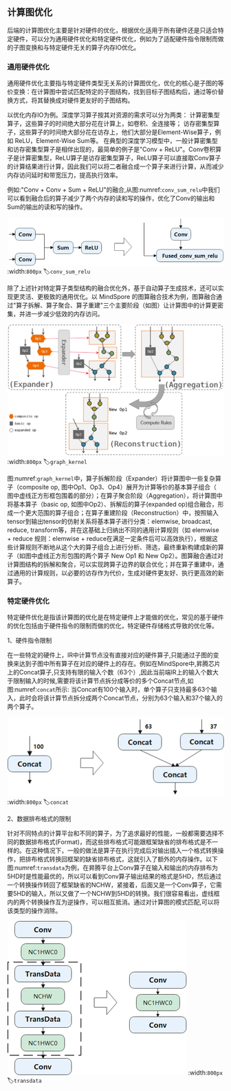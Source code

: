 ## 计算图优化

后端的计算图优化主要是针对硬件的优化，根据优化适用于所有硬件还是只适合特定硬件，可以分为通用硬件优化和特定硬件优化，例如为了适配硬件指令限制而做的子图变换和与特定硬件无关的算子内存IO优化。

### 通用硬件优化

通用硬件优化主要指与特定硬件类型无关系的计算图优化，优化的核心是子图的等价变换：在计算图中尝试匹配特定的子图结构，找到目标子图结构后，通过等价替换方式，将其替换成对硬件更友好的子图结构。

以优化内存IO为例。深度学习算子按其对资源的需求可以分为两类：
计算密集型算子，这些算子的时间绝大部分花在计算上，如卷积、全连接等；
访存密集型算子，这些算子的时间绝大部分花在访存上，他们大部分是Element-Wise算子，例如
ReLU，Element-Wise Sum等。
在典型的深度学习模型中，一般计算密集型和访存密集型算子是相伴出现的，最简单的例子是"Conv +
ReLU"。Conv卷积算子是计算密集型，ReLU算子是访存密集型算子，ReLU算子可以直接取Conv算子的计算结果进行计算，因此我们可以将二者融合成一个算子来进行计算，从而减少内存访问延时和带宽压力，提高执行效率。

例如:"Conv + Conv + Sum +
ReLU"的融合,从图:numref:`conv_sum_relu`中我们可以看到融合后的算子减少了两个内存的读和写的操作，优化了Conv的输出和Sum的输出的读和写的操作。

![Elementwise算子融合](../img/ch05/conv_sum_relu.png)
:width:`800px`
:label:`conv_sum_relu`

除了上述针对特定算子类型结构的融合优化外，基于自动算子生成技术，还可以实现更灵活、更极致的通用优化。以
MindSpore
的图算融合技术为例，图算融合通过"算子拆解、算子聚合、算子重建"三个主要阶段（如图）让计算图中的计算更密集，并进一步减少低效的内存访问。

![图算融合](../img/ch05/graph_kernel.png)
:width:`800px`
:label:`graph_kernel`

图:numref:`graph_kernel`中，算子拆解阶段（Expander）将计算图中一些复杂算子（composite
op, 图中Op1、Op3、Op4）展开为计算等价的基本算子组合（
图中虚线正方形框包围着的部分）；在算子聚合阶段（Aggregation），将计算图中将基本算子（basic
op, 如图中Op2）、拆解后的算子(expanded
op)组合融合，形成一个更大范围的算子组合；在算子重建阶段（Reconstruction）中，按照输入tensor到输出tensor的仿射关系将基本算子进行分类：elemwise,
broadcast, reduce, transform等，并在这基础上归纳出不同的通用计算规则（如
elemwise + reduce 规则：elemwise +
reduce在满足一定条件后可以高效执行），根据这些计算规则不断地从这个大的算子组合上进行分析、筛选，最终重新构建成新的算子（如图中虚线正方形包围的两个算子
New Op1 和 New
Op2）。图算融合通过对计算图结构的拆解和聚合，可以实现跨算子边界的联合优化；并在算子重建中，通过通用的计算规则，以必要的访存作为代价，生成对硬件更友好、执行更高效的新算子。

### 特定硬件优化

特定硬件优化是指该计算图的优化是在特定硬件上才能做的优化，常见的基于硬件的优化包括由于硬件指令的限制而做的优化，特定硬件存储格式导致的优化等。

1、硬件指令限制

在一些特定的硬件上，IR中计算节点没有直接对应的硬件算子,只能通过子图的变换来达到子图中所有算子在对应的硬件上的存在。例如在MindSpore中,昇腾芯片上的Concat算子,只支持有限的输入个数（63个）,因此当前端IR上的输入个数大于限制输入的时候,需要将该计算节点拆分成等价的多个Concat节点,如图:numref:`concat`所示:
当Concat有100个输入时，单个算子只支持最多63个输入，此时会将该计算节点拆分成两个Concat节点，分别为63个输入和37个输入的两个算子。

![Concat算子拆分](../img/ch05/concat.png)
:width:`800px`
:label:`concat`

2、数据排布格式的限制

针对不同特点的计算平台和不同的算子，为了追求最好的性能，一般都需要选择不同的数据排布格式(Format)，而这些排布格式可能跟框架缺省的排布格式是不一样的。在这种情况下，一般的做法是算子在执行完成后对输出插入一个格式转换操作，把排布格式转换回框架的缺省排布格式，这就引入了额外的内存操作。以下图:numref:`transdata`为例，在昇腾平台上Conv算子在输入和输出的内存排布为5HD时是性能最优的，所以可以看到Conv算子输出结果的格式是5HD，然后通过一个转换操作转回了框架缺省的NCHW，紧接着，后面又是一个Conv算子，它需要5HD的输入，所以又做了一个NCHW到5HD的转换。我们很容易看出，虚线框内的两个转换操作互为逆操作，可以相互抵消。通过对计算图的模式匹配,可以将该类型的操作消除。

![数据排布格式转换消除](../img/ch05/transdata.png)
:width:`800px`
:label:`transdata`